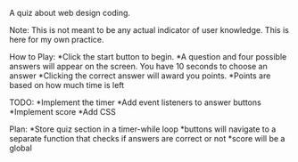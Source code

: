 A quiz about web design coding. 

Note: This is not meant to be any actual indicator of user knowledge. This is here for my own practice.

How to Play:
*Click the start button to begin.
*A question and four possible answers will appear on the screen. You have 10 seconds to choose an answer
*Clicking the correct answer will award you points.
*Points are based on how much time is left


TODO:
*Implement the timer
*Add event listeners to answer buttons
*Implement score
*Add CSS

Plan:
*Store quiz section in a timer-while loop
*buttons will navigate to a separate function that checks if answers are correct or not
*score will be a global
